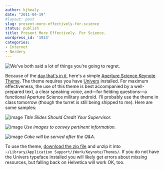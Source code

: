 ```yaml
---
author: kjhealy
date: "2011-04-19"
#layout: post
slug: present-more-effectively-for-science
status: publish
title: Present More Effectively. For Science.
wordpress_id: '1933'
categories:
- Internet
- Nerdery
---
```


![We've both said a lot of things you're going to regret.](https://kieranhealy.org/files/misc/aperture-presentation-sm.jpg)

Because of the [day that's in it](http://www.thinkwithportals.com/), here's a simple [Aperture Science Keynote Theme](https://kieranhealy.org/files/misc/ApertureScienceKeynote.zip). The theme requires you have [Univers](http://en.wikipedia.org/wiki/Univers) installed. For maximum effectiveness, the use of this theme is best accompanied by a well-prepared text, a clear speaking voice, and—for fielding questions—a functional Aperture Science military android. I'll probably use the theme in class tomorrow (though the turret is still being shipped to me). Here are some samples:

![image](https://kieranhealy.org/files/misc/aperture-slide-1.jpg "Title Slide")
 *Title Slides Should Credit Your Supervisor.*

![image](https://kieranhealy.org/files/misc/aperture-slide-2.jpg "Use images to convey pertinent information")
 *Use images to convey pertinent information.*

![image](https://kieranhealy.org/files/misc/aperture-slide-3.jpg "Cake will be served after the Q&A")
 *Cake will be served after the Q&A*.

To use the theme, [download the zip file](https://kieranhealy.org/files/misc/ApertureScienceKeynote.zip) and unzip it into ` ~/Library/Application Support/iWork/Keynote/Themes/`. If you do not have the Univers typeface installed you will likely get errors about missing resources, but falling back on Helvetica will work OK, too.

